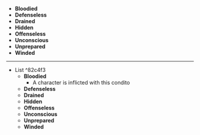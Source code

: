 - **Bloodied**
- **Defenseless**
- **Drained**
- **Hidden**
- **Offenseless**
- **Unconscious**
- **Unprepared**
- **Winded**
---
- List  ^82c4f3
	- **Bloodied**
		- A character is inflicted with this condito
	- **Defenseless**
	- **Drained**
	- **Hidden**
	- **Offenseless**
	- **Unconscious**
	- **Unprepared**
	- **Winded**